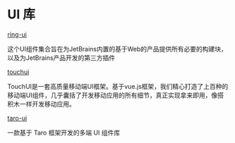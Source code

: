 # UI 库

[ring-ui](https://github.com/JetBrains/ring-ui)

这个UI组件集合旨在为JetBrains内置的基于Web的产品提供所有必要的构建块，以及为JetBrains产品开发的第三方插件

[touchui](https://github.com/uileader/touchui)

TouchUI是一套高质量移动端UI框架。基于vue.js框架，我们精心打造了上百种的移动端UI组件，几乎囊括了开发移动应用的所有细节，真正实现拿来即用，像搭积木一样开发移动应用。

[taro-ui](https://github.com/NervJS/taro-ui)

一款基于 Taro 框架开发的多端 UI 组件库